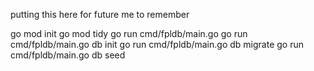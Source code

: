 putting this here for future me to remember

go mod init 
go mod tidy 
go run cmd/fpldb/main.go 
go run cmd/fpldb/main.go db init
go run cmd/fpldb/main.go db migrate
go run cmd/fpldb/main.go db seed
